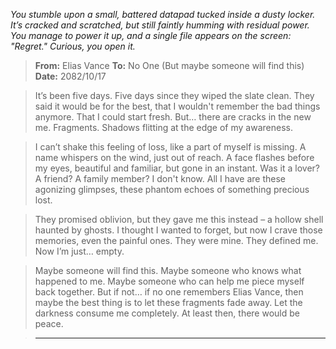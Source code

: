 
*You stumble upon a small, battered datapad tucked inside a dusty locker.  It’s cracked and scratched, but still faintly humming with residual power. You manage to power it up, and a single file appears on the screen: "Regret." Curious, you open it.* 


> **From:** Elias Vance
> **To:** No One (But maybe someone will find this)
> **Date:** 2082/10/17

> It’s been five days. Five days since they wiped the slate clean. They said it would be for the best, that I wouldn't remember the bad things anymore. That I could start fresh. But… there are cracks in the new me. Fragments. Shadows flitting at the edge of my awareness. 

> I can’t shake this feeling of loss, like a part of myself is missing. A name whispers on the wind, just out of reach.  A face flashes before my eyes, beautiful and familiar, but gone in an instant. Was it a lover? A friend? A family member? I don't know. All I have are these agonizing glimpses, these phantom echoes of something precious lost.

> They promised oblivion, but they gave me this instead – a hollow shell haunted by ghosts.  I thought I wanted to forget, but now I crave those memories, even the painful ones. They were mine. They defined me. Now I’m just… empty. 

> Maybe someone will find this. Maybe someone who knows what happened to me. Maybe someone who can help me piece myself back together. But if not…  if no one remembers Elias Vance, then maybe the best thing is to let these fragments fade away. Let the darkness consume me completely. At least then, there would be peace.

> ---

